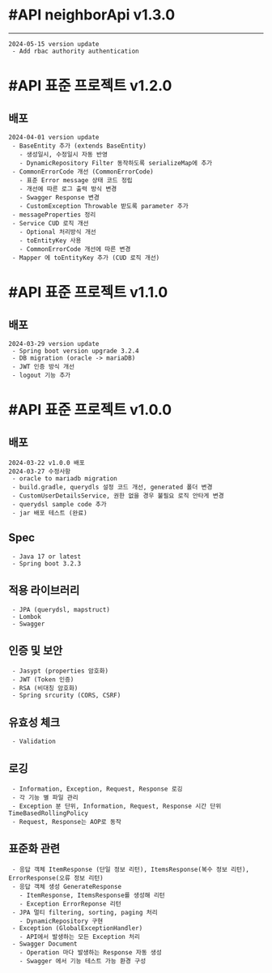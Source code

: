 #API neighborApi v1.3.0
================================
----
```
2024-05-15 version update
 - Add rbac authority authentication
```


#API 표준 프로젝트 v1.2.0
================================
배포
----
```
2024-04-01 version update
 - BaseEntity 추가 (extends BaseEntity)
   - 생성일시, 수정일시 자동 반영
   - DynamicRepository Filter 동작하도록 serializeMap에 추가
 - CommonErrorCode 개선 (CommonErrorCode)
   - 표준 Error message 상태 코드 정립
   - 개선에 따른 로그 출력 방식 변경
   - Swagger Response 변경
   - CustomException Throwable 받도록 parameter 추가
 - messageProperties 정리
 - Service CUD 로직 개선
   - Optional 처리방식 개선
   - toEntityKey 사용
   - CommonErrorCode 개선에 따른 변경
 - Mapper 에 toEntityKey 추가 (CUD 로직 개선)
```

#API 표준 프로젝트 v1.1.0
================================
배포
----
```
2024-03-29 version update
 - Spring boot version upgrade 3.2.4
 - DB migration (oracle -> mariaDB)
 - JWT 인증 방식 개선
 - logout 기능 추가
```

#API 표준 프로젝트 v1.0.0
================================
배포
----
```
2024-03-22 v1.0.0 배포
2024-03-27 수정사항
 - oracle to mariadb migration
 - build.gradle, querydls 설정 코드 개선, generated 폴더 변경
 - CustomUserDetailsService, 권한 없을 경우 불필요 로직 안타게 변경
 - querydsl sample code 추가
 - jar 배포 테스트 (완료)
```

Spec
----
```
 - Java 17 or latest
 - Spring boot 3.2.3
```

적용 라이브러리
--------
```
 - JPA (querydsl, mapstruct)
 - Lombok
 - Swagger
```

인증 및 보안
------------------
```
 - Jasypt (properties 암호화)
 - JWT (Token 인증)
 - RSA (비대칭 암호화)
 - Spring srcurity (CORS, CSRF)

 ```
 
유효성 체크
------------------
```
 - Validation

 ```

로깅
------------------
```
 - Information, Exception, Request, Response 로깅
 - 각 기능 별 파일 관리
 - Exception 분 단위, Information, Request, Response 시간 단위 TimeBasedRollingPolicy
 - Request, Response는 AOP로 동작

 ```
 
표준화 관련
------------------
```
 - 응답 객체 ItemResponse (단일 정보 리턴), ItemsResponse(복수 정보 리턴), ErrorResponse(오류 정보 리턴)
 - 응답 객체 생성 GenerateResponse
   - ItemResponse, ItemsResponse를 생성해 리턴
   - Exception ErrorReponse 리턴
 - JPA 멀티 filtering, sorting, paging 처리
   - DynamicRepository 구현
 - Exception (GlobalExceptionHandler)
   - API에서 발생하는 모든 Exception 처리
 - Swagger Document
   - Operation 마다 발생하는 Response 자동 생성
   - Swagger 에서 기능 테스트 가능 환경 구성

 ```